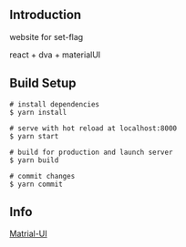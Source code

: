 ## Introduction

website for set-flag

react + dva + materialUI

## Build Setup

```
# install dependencies
$ yarn install

# serve with hot reload at localhost:8000
$ yarn start

# build for production and launch server
$ yarn build

# commit changes
$ yarn commit
```

## Info
[Matrial-UI](https://material-ui.com/)
